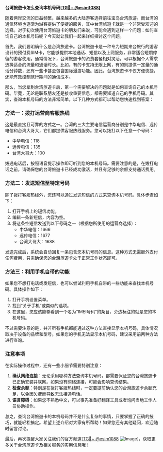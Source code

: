 **台湾旅遊卡怎么查询本机号码[[TG💪+ @esim1088](https://t.me/s/esim1088)]**

随着两岸交流的日益频繁，越来越多的大陆游客选择前往宝岛台湾旅游。而台湾的通信环境也逐渐为游客提供了便捷的服务，其中台湾旅遊卡就是一个非常受欢迎的选择。对于初次使用台湾旅遊卡的朋友们来说，可能会遇到这样一个问题：如何查询自己的本机号码呢？今天就让我们一起来详细探讨这个问题。

首先，我们要明确什么是台湾旅遊卡。台湾旅遊卡是一种专为短期来台旅行的游客设计的预付费SIM卡，它能够提供本地通话、短信以及上网服务，非常适合短期停留的游客使用。通常情况下，台湾旅遊卡的资费套餐相对灵活，可以根据个人需求选择适合的流量和通话时长。比如，有的卡支持无限上网，有的则提供一定量的通话分钟数，还有一些卡甚至包含国际漫游功能。因此，台湾旅遊卡不仅方便快捷，还能有效控制旅行期间的通信成本。

那么，当您拿到台湾旅遊卡后，第一个需要解决的问题就是如何查询自己的本机号码。毕竟，无论是联系朋友还是接收重要信息，都需要知道自己的手机号码。其实，查询本机号码的方法非常简单，以下几种方式都可以帮助您快速找到答案：

### 方法一：拨打运营商客服热线
这是最直接且可靠的方式之一。台湾的三大主要电信运营商分别是中华电信、远传电信和台湾大哥大，它们都提供客服热线服务。您可以拨打以下任意一个号码：
- 中华电信：118
- 远传电信：135
- 台湾大哥大：100

拨通电话后，按照语音提示操作即可听到您的本机号码。需要注意的是，在拨打电话之前，请确保您的台灣旅遊卡已经成功激活，并且有足够的余额支持通话费用。

### 方法二：发送短信至特定号码
除了拨打客服热线外，您还可以通过发送短信的方式来查询本机号码。具体步骤如下：
1. 打开手机上的短信功能。
2. 编辑一条新短信，内容为空。
3. 将这条空短信发送到以下号码之一（根据您所使用的运营商选择）：
   - 中华电信：1666
   - 远传电信：1677
   - 台湾大哥大：1688

发送完成后，系统会自动回复一条包含您本机号码的信息。这种方式无需额外支付任何费用，只需确保您的台灣旅遊卡处于正常工作状态即可。

### 方法三：利用手机自带的功能
如果您不想打电话或发短信，也可以尝试利用手机自带的一些功能来查找本机号码。具体操作如下：
1. 打开手机设置菜单。
2. 找到“关于手机”或类似的选项。
3. 在这里，您应该能够看到一个名为“IMEI号码”的条目，旁边标注的就是您的本机号码。

不过需要注意的是，并非所有手机都能通过这种方法直接显示本机号码，具体情况取决于设备的品牌和型号。如果您的手机无法显示本机号码，建议采用前两种方法进行查询。

### 注意事项
在实际操作过程中，还有一些小细节需要特别注意：
1. **确认网络连接**：无论采用哪种方法查询本机号码，都需要保证您的台灣旅遊卡已正确安装并联网。如果没有网络连接，可能会影响查询结果。
2. **检查余额**：特别是在拨打客服热线时，一定要提前确认您的台灣旅遊卡余额充足，以免因欠费而导致无法接通电话。
3. **语言障碍**：如果您不熟悉中文，可以事先准备好翻译工具或者询问当地工作人员协助操作。

总之，查询台湾旅遊卡的本机号码并不是什么复杂的事情，只要掌握了正确的技巧，就能轻松搞定。希望上述介绍对大家有所帮助！如果您还有其他疑问，欢迎随时留言讨论。

最后，再次提醒大家关注我们的官方频道[[TG💪+ @esim1088](https://t.me/s/esim1088) ![Image](https://i.postimg.cc/4NQfJmqS/Snipaste-2025-05-13-00-14-12.png)]，获取更多关于台湾旅遊卡及相关服务的实用信息哦！